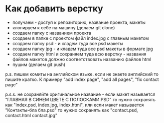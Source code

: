 # Как добавить верстку

- получаем - доступ к репозиторию, название проекта, макеты
- клонируем к себе на машину (делаем git clone)
- создаем папку с названием проекта 
- создаем в папке с проектом файл index.jpg с главным макетом
- создаем папку psd - и кладем туда все psd макеты
- создаем папку jpg - и кладем туда все psd макеты в формате jpg
- создаем папку html и сохраняем туда всю верстку - названия файлов макетов должно соответствовать названию файлов html
- пушим (делаем git push)

p.s. пишем комиты на английском языке. если не знаете английский то пишите кратко. К примеру "add index page", "add all pages", "fix contact page"

p.s.s. не сохраняйте оригинальное название - если макет называется "ГЛАВНАЯ В СИНЕМ ЦВЕТЕ С ПОЛОСКАМИ.PSD" то нужно сохранять как "index.psd, index.jpg, index.html", или если макет называется  "Контакты-бла бла.psd" то нужно сохранять как "contact.psd, contact.html contact.jpg"
